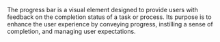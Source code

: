 The progress bar is a visual element designed to provide users with feedback on the completion status of a task or process. Its purpose is to enhance the user experience by conveying progress, instilling a sense of completion, and managing user expectations.